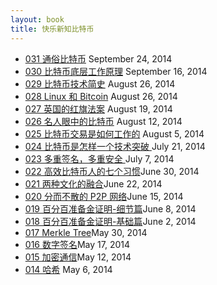 ```yaml
---
layout: book
title: 快乐新知比特币
---
```


<ul class="listing">
  <li>
    <a href="031_essence.html">031 通俗比特币</a><span> September
24, 2014</span>
  </li>
  <li>
    <a href="030_under_hood.html">030 比特币底层工作原理</a><span> September
16, 2014</span>
  </li>
  <li>
    <a href="029_andreas_history.html">029 比特币技术简史</a><span> August
26, 2014</span>
  </li>
  <li>
    <a href="028_andreas_linux.html">028 Linux 和 Bitcoin</a><span> August
26, 2014</span>
  </li>
  <li>
    <a href="027_andreas_red_flag_act.html">027 英国的红旗法案</a><span> August
19, 2014</span>
  </li>
  <li>
    <a href="026_celebrity.html">026 名人眼中的比特币</a><span> August
12, 2014</span>
  </li>
  <li>
    <a href="025_how_tx_work.html">025 比特币交易是如何工作的</a><span> August
5, 2014</span>
  </li>
  <li>
    <a href="024_breakthrough.html">024 比特币是怎样一个技术突破 </a><span>July
21, 2014</span>
  </li>
  <li>
    <a href="023_multi_sig.html">023 多重签名，多重安全 </a><span>July
7, 2014</span>
  </li>
  <li>
    <a href="022_seven_habits.html">022 高效比特币人的七个习惯</a><span>June
30, 2014</span>
  </li>
  <li>
    <a href="021_two_cultures.html">021 两种文化的融合</a><span>June 22, 2014</span>
  </li>
  <li>
    <a href="020_p2p.html">020 分而不散的 P2P 网络</a><span>June 15, 2014</span>
  </li>
  <li>
    <a href="019_proof_of_reserve_2nd.html">019 百分百准备金证明-细节篇</a><span>June 8, 2014</span>
  </li>
  <li>
    <a href="018_proof_of_reserve.html">018 百分百准备金证明-基础篇</a><span>June 2, 2014</span>
  </li>
  <li>
   <a href="017_merkle_tree.html">017 Merkle Tree</a><span>May 30, 2014</span>
  </li>
  <li>
    <a href="016_digi_sig.html">016 数字签名</a><span>May 17, 2014</span>
  </li>
  <li>
    <a href="015_crypto.html">015 加密通信</a><span>May 12, 2014</span>
  </li>
  <li>
    <a href="014_hash.html">014 哈希</a> <span>May 6, 2014</span>
  </li>
</ul>

